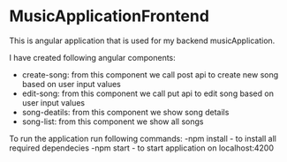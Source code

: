 # MusicApplicationFrontend

This is angular application that is used for my backend musicApplication.

I have created following angular components:

- create-song: from this component we call post api to create new song based on user input values
- edit-song: from this component we call put api to edit song based on user input values
- song-deatils: from this component we show song details
- song-list: from this component we show all songs

To run the application run following commands:
-npm install - to install all required dependecies
-npm start - to start application on localhost:4200
